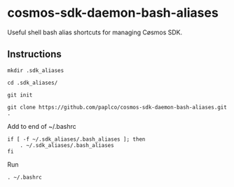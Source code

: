 # cosmos-sdk-daemon-bash-aliases
Useful shell bash alias shortcuts for managing Cøsmos SDK.

## Instructions

`mkdir .sdk_aliases `

`cd .sdk_aliases/ `

`git init `

`git clone https://github.com/paplco/cosmos-sdk-daemon-bash-aliases.git .`

Add to end of ~/.bashrc

```
if [ -f ~/.sdk_aliases/.bash_aliases ]; then
    . ~/.sdk_aliases/.bash_aliases
fi
```

Run

`. ~/.bashrc `
